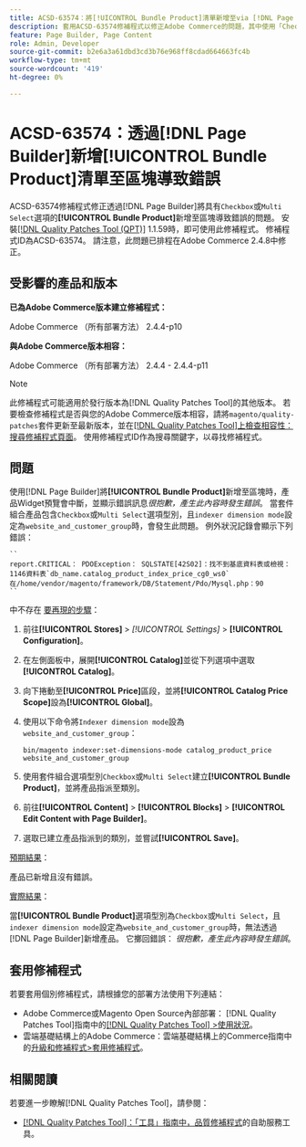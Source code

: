```yaml
---
title: ACSD-63574：將[!UICONTROL Bundle Product]清單新增至via [!DNL Page Builder] 的區塊導致錯誤
description: 套用ACSD-63574修補程式以修正Adobe Commerce的問題，其中使用「Checkbox」或「Multi Select」選項新增**[!UICONTROL Bundle Product]**透過 [!DNL Page Builder] 新增至區塊會導致錯誤。
feature: Page Builder, Page Content
role: Admin, Developer
source-git-commit: b2e6a3a61dbd3cd3b76e968ff8cdad664663fc4b
workflow-type: tm+mt
source-wordcount: '419'
ht-degree: 0%

---
```


# ACSD-63574：透過[!DNL Page Builder]新增[!UICONTROL Bundle Product]清單至區塊導致錯誤

ACSD-63574修補程式修正透過[!DNL Page Builder]將具有`Checkbox`或`Multi Select`選項的&#x200B;**[!UICONTROL Bundle Product]**&#x200B;新增至區塊導致錯誤的問題。 安裝[[!DNL Quality Patches Tool (QPT)]](/help/tools/quality-patches-tool/quality-patches-tool-to-self-serve-quality-patches.md) 1.1.59時，即可使用此修補程式。 修補程式ID為ACSD-63574。 請注意，此問題已排程在Adobe Commerce 2.4.8中修正。

## 受影響的產品和版本

**已為Adobe Commerce版本建立修補程式：**

Adobe Commerce （所有部署方法） 2.4.4-p10

**與Adobe Commerce版本相容：**

Adobe Commerce （所有部署方法） 2.4.4 - 2.4.4-p11

>[!NOTE]
>
>此修補程式可能適用於發行版本為[!DNL Quality Patches Tool]的其他版本。 若要檢查修補程式是否與您的Adobe Commerce版本相容，請將`magento/quality-patches`套件更新至最新版本，並在[[!DNL Quality Patches Tool]上檢查相容性：搜尋修補程式頁面](https://experienceleague.adobe.com/tools/commerce-quality-patches/index.html)。 使用修補程式ID作為搜尋關鍵字，以尋找修補程式。

## 問題

使用[!DNL Page Builder]將&#x200B;**[!UICONTROL Bundle Product]**&#x200B;新增至區塊時，產品Widget預覽會中斷，並顯示錯誤訊息&#x200B;*很抱歉，產生此內容時發生錯誤*。 當套件組合產品包含`Checkbox`或`Multi Select`選項型別，且`indexer dimension mode`設定為`website_and_customer_group`時，會發生此問題。 例外狀況記錄會顯示下列錯誤：

    ``
    report.CRITICAL： PDOException： SQLSTATE[42S02]：找不到基底資料表或檢視： 1146資料表`db_name.catalog_product_index_price_cg0_ws0`在/home/vendor/magento/framework/DB/Statement/Pdo/Mysql.php：90
    ``
中不存在
<u>要再現的步驟</u>：

1. 前往&#x200B;**[!UICONTROL Stores]** > *[!UICONTROL Settings]* > **[!UICONTROL Configuration]**。
1. 在左側面板中，展開&#x200B;**[!UICONTROL Catalog]**&#x200B;並從下列選項中選取&#x200B;**[!UICONTROL Catalog]**。
1. 向下捲動至&#x200B;**[!UICONTROL Price]**&#x200B;區段，並將&#x200B;**[!UICONTROL Catalog Price Scope]**&#x200B;設為&#x200B;**[!UICONTROL Global]**。
1. 使用以下命令將`Indexer dimension mode`設為`website_and_customer_group`：

   `bin/magento indexer:set-dimensions-mode catalog_product_price website_and_customer_group`

1. 使用套件組合選項型別`Checkbox`或`Multi Select`建立&#x200B;**[!UICONTROL Bundle Product]**，並將產品指派至類別。
1. 前往&#x200B;**[!UICONTROL Content]** > **[!UICONTROL Blocks]** > **[!UICONTROL Edit Content with Page Builder]**。
1. 選取已建立產品指派到的類別，並嘗試&#x200B;**[!UICONTROL Save]**。

<u>預期結果</u>：

產品已新增且沒有錯誤。

<u>實際結果</u>：

當&#x200B;**[!UICONTROL Bundle Product]**&#x200B;選項型別為`Checkbox`或`Multi Select`，且`indexer dimension mode`設定為`website_and_customer_group`時，無法透過[!DNL Page Builder]新增產品。 它擲回錯誤： *很抱歉，產生此內容時發生錯誤*。


## 套用修補程式

若要套用個別修補程式，請根據您的部署方法使用下列連結：

* Adobe Commerce或Magento Open Source內部部署： [!DNL Quality Patches Tool]指南中的[[!DNL Quality Patches Tool] >使用狀況](/help/tools/quality-patches-tool/usage.md)。
* 雲端基礎結構上的Adobe Commerce：雲端基礎結構上的Commerce指南中的[升級和修補程式>套用修補程式](https://experienceleague.adobe.com/docs/commerce-cloud-service/user-guide/develop/upgrade/apply-patches.html)。


## 相關閱讀

若要進一步瞭解[!DNL Quality Patches Tool]，請參閱：

* [[!DNL Quality Patches Tool]：「工具」指南中，品質修補程式](/help/tools/quality-patches-tool/quality-patches-tool-to-self-serve-quality-patches.md)的自助服務工具。

